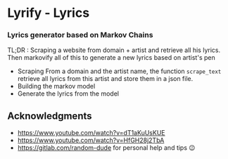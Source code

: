 # Lyrify - Lyrics
### Lyrics generator based on Markov Chains

TL;DR : Scraping a website from domain + artist and retrieve all his lyrics. Then markovify all of this to generate a new lyrics based on artist's pen

 - Scraping
 From a domain and the artist name, the function `scrape_text` retrieve all lyrics from this artist and store them in a json file.
 - Building the markov model
 - Generate the lyrics from the model
 
 ## Acknowledgments
 - https://www.youtube.com/watch?v=dT1aKuUsKUE
 - https://www.youtube.com/watch?v=HfGH28j2TbA
 - https://gitlab.com/random-dude for personal help and tips 😉
